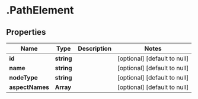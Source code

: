 # .PathElement

## Properties
Name | Type | Description | Notes
------------ | ------------- | ------------- | -------------
**id** | **string** |  | [optional] [default to null]
**name** | **string** |  | [optional] [default to null]
**nodeType** | **string** |  | [optional] [default to null]
**aspectNames** | **Array<string>** |  | [optional] [default to null]



